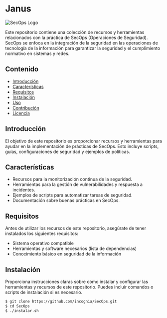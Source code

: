# Janus

![SecOps Logo](logo.png)

Este repositorio contiene una colección de recursos y herramientas relacionados con la práctica de SecOps (Operaciones de Seguridad). SecOps se enfoca en la integración de la seguridad en las operaciones de tecnología de la información para garantizar la seguridad y el cumplimiento normativo en sistemas y redes.

## Contenido

- [Introducción](#introducción)
- [Características](#características)
- [Requisitos](#requisitos)
- [Instalación](#instalación)
- [Uso](#uso)
- [Contribución](#contribución)
- [Licencia](#licencia)

## Introducción

El objetivo de este repositorio es proporcionar recursos y herramientas para ayudar en la implementación de prácticas de SecOps. Esto incluye scripts, guías, configuraciones de seguridad y ejemplos de políticas.

## Características

- Recursos para la monitorización continua de la seguridad.
- Herramientas para la gestión de vulnerabilidades y respuesta a incidentes.
- Ejemplos de scripts para automatizar tareas de seguridad.
- Documentación sobre buenas prácticas en SecOps.

## Requisitos

Antes de utilizar los recursos de este repositorio, asegúrate de tener instalados los siguientes requisitos:

- Sistema operativo compatible
- Herramientas y software necesarios (lista de dependencias)
- Conocimiento básico en seguridad de la información

## Instalación

Proporciona instrucciones claras sobre cómo instalar y configurar las herramientas y recursos de este repositorio. Puedes incluir comandos o scripts de instalación si es necesario.

```bash
$ git clone https://github.com/incognia/SecOps.git
$ cd SecOps
$ ./instalar.sh
